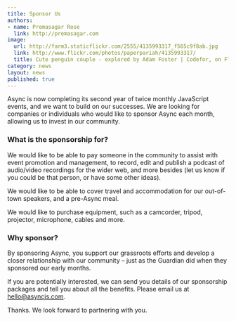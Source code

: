 ```yaml
---
title: Sponsor Us
authors:
- name: Premasagar Rose
  link: http://premasagar.com
image:
  url: http://farm3.staticflickr.com/2555/4135993317_f565c9f8ab.jpg
  link: http://www.flickr.com/photos/paperpariah/4135993317/
  title: Cute penguin couple - explored by Adam Foster | Codefor, on Flickr
category: news
layout: news
published: true
---
```

Async is now completing its second year of twice monthly JavaScript events,
and we want to build on our successes. We are looking for companies or
individuals who would like to sponsor Async each month, allowing us to invest
in our community.

### What is the sponsorship for?

We would like to be able to pay someone in the community to assist with event
promotion and management, to record, edit and publish a podcast of audio/video
recordings for the wider web, and more besides (let us know if you could be
that person, or have some other ideas).

We would like to be able to cover travel and accommodation for our out-of-town
speakers, and a pre-Async meal.

We would like to purchase equipment, such as a camcorder, tripod, projector,
microphone, cables and more.

### Why sponsor?

By sponsoring Async, you support our grassroots efforts and develop a closer
relationship with our community – just as the Guardian did when they sponsored
our early months.

If you are potentially interested, we can send you details of our sponsorship
packages and tell you about all the benefits. Please email us at
[&#104;&#101;&#108;&#108;&#111;&#064;&#097;&#115;&#121;&#110;&#099;&#106;&#115;&#046;&#099;&#111;&#109;][#mail].

Thanks. We look forward to partnering with you.

[#mail]: &#109;&#97;&#105;&#108;&#x74;&#x6f;&#58;&#104;&#101;&#108;&#108;&#111;&#064;&#097;&#115;&#121;&#110;&#099;&#106;&#115;&#046;&#099;&#111;&#109;
